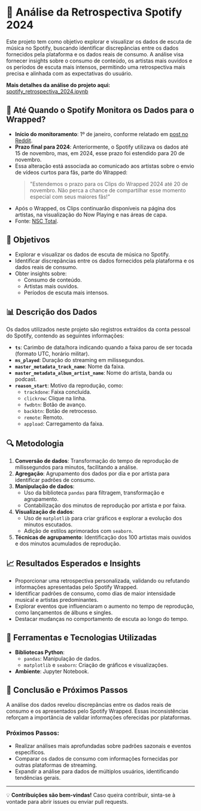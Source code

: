 # 🎵 Análise da Retrospectiva Spotify 2024  

Este projeto tem como objetivo explorar e visualizar os dados de escuta de música no Spotify, buscando identificar discrepâncias entre os dados fornecidos pela plataforma e os dados reais de consumo. A análise visa fornecer insights sobre o consumo de conteúdo, os artistas mais ouvidos e os períodos de escuta mais intensos, permitindo uma retrospectiva mais precisa e alinhada com as expectativas do usuário.  

**Mais detalhes da análise do projeto aqui:**  
[spotify_retrospectiva_2024.ipynb](https://github.com/hian-stafford/retrospectiva_spotify_2024/blob/main/spotify_retrospectiva_2024.ipynb)  

## 📆 Até Quando o Spotify Monitora os Dados para o Wrapped?  

- **Início do monitoramento**: 1º de janeiro, conforme relatado em [post no Reddit](https://www.reddit.com/r/truespotify/comments/187v8oc/is_spotify_already_collecting_data_for_spotify/?tl=pt-br).  
- **Prazo final para 2024**: Anteriormente, o Spotify utilizava os dados até 15 de novembro, mas, em 2024, esse prazo foi estendido para 20 de novembro.  
- Essa alteração está associada ao comunicado aos artistas sobre o envio de vídeos curtos para fãs, parte do Wrapped:  
  > "Estendemos o prazo para os Clips do Wrapped 2024 até 20 de novembro. Não perca a chance de compartilhar esse momento especial com seus maiores fãs!”  
- Após o Wrapped, os Clips continuarão disponíveis na página dos artistas, na visualização do Now Playing e nas áreas de capa.  
- Fonte: [NSC Total](https://www.nsctotal.com.br/noticias/spotify-wrapped-2024-quando-sai-e-tudo-sobre-a-retrospectiva#:~:text=Até%20quando%20o%20Spotify%20faz,que%20os%20ouvintes%20continuem%20curtindo).  

## 🎯 Objetivos  

- Explorar e visualizar os dados de escuta de música no Spotify.  
- Identificar discrepâncias entre os dados fornecidos pela plataforma e os dados reais de consumo.  
- Obter insights sobre:  
  - Consumo de conteúdo.  
  - Artistas mais ouvidos.  
  - Períodos de escuta mais intensos.  

## 📊 Descrição dos Dados  

Os dados utilizados neste projeto são registros extraídos da conta pessoal do Spotify, contendo as seguintes informações:  

- **`ts`**: Carimbo de data/hora indicando quando a faixa parou de ser tocada (formato UTC, horário militar).  
- **`ms_played`**: Duração do streaming em milissegundos.  
- **`master_metadata_track_name`**: Nome da faixa.  
- **`master_metadata_album_artist_name`**: Nome do artista, banda ou podcast.  
- **`reason_start`**: Motivo da reprodução, como:  
  - `trackdone`: Faixa concluída.  
  - `clickrow`: Clique na linha.  
  - `fwdbtn`: Botão de avanço.  
  - `backbtn`: Botão de retrocesso.  
  - `remote`: Remoto.  
  - `appload`: Carregamento da faixa.  

## 🔍 Metodologia  

1. **Conversão de dados**: Transformação do tempo de reprodução de milissegundos para minutos, facilitando a análise.  
2. **Agregação**: Agrupamento dos dados por dia e por artista para identificar padrões de consumo.  
3. **Manipulação de dados**:  
   - Uso da biblioteca `pandas` para filtragem, transformação e agrupamento.  
   - Contabilização dos minutos de reprodução por artista e por faixa.  
4. **Visualização de dados**:  
   - Uso de `matplotlib` para criar gráficos e explorar a evolução dos minutos escutados.  
   - Adição de estilos aprimorados com `seaborn`.  
5. **Técnicas de agrupamento**: Identificação dos 100 artistas mais ouvidos e dos minutos acumulados de reprodução.  

## 📈 Resultados Esperados e Insights  

- Proporcionar uma retrospectiva personalizada, validando ou refutando informações apresentadas pelo Spotify Wrapped.  
- Identificar padrões de consumo, como dias de maior intensidade musical e artistas predominantes.  
- Explorar eventos que influenciaram o aumento no tempo de reprodução, como lançamentos de álbuns e singles.  
- Destacar mudanças no comportamento de escuta ao longo do tempo.  

## 🔧 Ferramentas e Tecnologias Utilizadas  

- **Bibliotecas Python**:  
  - `pandas`: Manipulação de dados.  
  - `matplotlib` e `seaborn`: Criação de gráficos e visualizações.  
- **Ambiente**: Jupyter Notebook.  

## 📝 Conclusão e Próximos Passos  

A análise dos dados revelou discrepâncias entre os dados reais de consumo e os apresentados pelo Spotify Wrapped. Essas inconsistências reforçam a importância de validar informações oferecidas por plataformas.  

### Próximos Passos:  

- Realizar análises mais aprofundadas sobre padrões sazonais e eventos específicos.  
- Comparar os dados de consumo com informações fornecidas por outras plataformas de streaming.  
- Expandir a análise para dados de múltiplos usuários, identificando tendências gerais.  

---

💡 **Contribuições são bem-vindas!** Caso queira contribuir, sinta-se à vontade para abrir issues ou enviar pull requests.  

